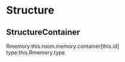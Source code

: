 
# Structure
## StructureContainer
Rmemory:this.room.memory.container[this.id]   
type:this.Rmemory.type
